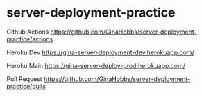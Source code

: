 # server-deployment-practice

Github Actions
https://github.com/GinaHobbs/server-deployment-practice/actions

Heroku Dev
https://gina-server-deployment-dev.herokuapp.com/

Heroku Main
https://gina-server-deploy-prod.herokuapp.com/

Pull Request
https://github.com/GinaHobbs/server-deployment-practice/pulls